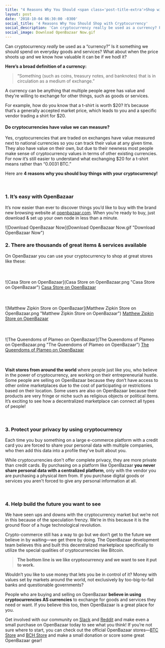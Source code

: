 ```yaml
---
title: "4 Reasons Why You Should <span class='post-title-extra'>Shop with Cryptocurrency</span>"
layout: post
date: '2018-10-04 06:30:00 -0300'
social_title: '4 Reasons Why You Should Shop with Cryptocurrency'
social_description: 'Can cryptocurrency really be used as a currency? People who are buying and selling on OpenBazaar believe in using cryptocurrencies AS currencies to exchange for goods and services they need or want. If you believe this too, then OpenBazaar is a great place for you.'
social_image: Download OpenBazaar Now.gif
---
```


Can cryptocurrency _really_ be used as a “currency?” Is it something we should spend on everyday goods and services? What about when the price shoots up and we know how valuable it can be if we hodl it?

**Here’s a broad definition of a currency:**

> “Something (such as coins, treasury notes, and banknotes) that is in circulation as a medium of exchange.”

A currency can be anything that multiple people agree has value and they're willing to exchange for other things, such as goods or services.

For example, how do you know that a t-shirt is worth $20? It’s because that’s a generally accepted market price, which leads to you and a specific vendor trading a shirt for $20.

#### Do cryptocurrencies have value we can measure?

Yes, cryptocurrencies that are traded on exchanges have value measured next to national currencies so you can track their value at any given time. They also have value on their own, but due to their newness most people make sense of cryptocurrency values in terms of other existing currencies. For now it’s still easier to understand what exchanging $20 for a t-shirt means rather than “0.0031 BTC.”

Here are **4 reasons why you should buy things with your cryptocurrency!**
<br>  
<br>  
### 1. It’s easy with OpenBazaar

It’s now easier than ever to discover things you’d like to buy with the brand new browsing website at [openbazaar.com](https://openbazaar.com). When you’re ready to buy, just download & set up your own node in less than a minute.

![Download OpenBazaar Now](Download OpenBazaar Now.gif "Download OpenBazaar Now")

### 2. There are thousands of great items & services available

On OpenBazaar you can use your cryptocurrency to shop at great stores like these:
<br>  
<br>  
![Casa Store on OpenBazaar](Casa Store on OpenBazaar.png "Casa Store on OpenBazaar")
[Casa Store on OpenBazaar](https://openbazaar.com/store/Qmd9hFFuueFrSR7YwUuAfirXXJ7ANZAMc5sx4HFxn7mPkc)
<br>  
<br>  
![Matthew Zipkin Store on OpenBazaar](Matthew Zipkin Store on OpenBazaar.png "Matthew Zipkin Store on OpenBazaar")
[Matthew Zipkin Store on OpenBazaar](https://openbazaar.com/store/QmeSyTRaNZMD8ajcfbhC8eYibWgnSZtSGUp3Vn59bCnPWC)
<br>  
<br>  
![The Queendoms of Plameo on OpenBazaar](The Queendoms of Plameo on OpenBazaar.png "The Queendoms of Plameo on OpenBazaar")
[The Queendoms of Plameo on OpenBazaar](https://openbazaar.com/store/QmaNKgLff6gqs5tSFxbsKhuGrLwhAW74MMUuoLeTNgPmnp)
<br>  
<br>  

**Visit stores from around the world** where people just like you, who believe in the power of cryptocurrency, are working on their entrepreneurial hustle. Some people are selling on OpenBazaar because they don’t have access to other online marketplaces due to the cost of participating or restrictions based on their location. Some users are also on OpenBazaar because their products are very fringe or niche such as religious objects or political items. It’s exciting to see how a decentralized marketplace can connect all types of people!
<br>  
<br>  
### 3. Protect your privacy by using cryptocurrency

Each time you buy something on a large e-commerce platform with a credit card you are forced to share your personal data with multiple companies, who then add this data into a profile they've built about you.

While cryptocurrencies don't offer complete privacy, they are more private than credit cards. By purchasing on a platform like OpenBazaar **you never share personal data with a centralized platform**, only with the vendor you are purchasing a physical item from. If you purchase digital goods or services you aren't forced to give any personal information at all.
<br>  
<br>  
### 4. Help build the future you want to see

We have seen ups and downs with the cryptocurrency market but we’re not in this because of the speculation frenzy. We’re in this because it is the ground floor of a huge technological revolution.

Crypto-commerce still has a way to go but we don’t get to the future we believe in by waiting—we get there by doing. The OpenBazaar development team believes this and built this decentralized marketplace specifically to utilize the special qualities of cryptocurrencies like Bitcoin.

> **The bottom line is we like cryptocurrency and we want to see it put to work.**

Wouldn’t you like to use money that lets you be in control of it? Money with values set by markets around the world, not exclusively by too-big-to-fail banks and questionable governments? 

People who are buying and selling on OpenBazaar **believe in using cryptocurrencies AS currencies** to exchange for goods and services they need or want. If you believe this too, then OpenBazaar is a great place for you.

Get involved with our community on [Slack](https://openbazaar.org/slack) and [Reddit](https://reddit.com/r/openbazaar) and make even a small purchase on OpenBazaar today to see what you think! If you’re not sure where to start, you can check out the official OpenBazaar stores—[BTC Store](https://openbazaar.com/store/QmcUDmZK8PsPYWw5FRHKNZFjszm2K6e68BQSTpnJYUsML7) and [BCH Store](https://openbazaar.com/store/QmSkkZpNFzWubxE4p9Ejjo2CLqq61jxuRF26ZzCmCKaHcJ) and make a small donation or score some great OpenBazaar gear!


